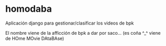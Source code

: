 # homodaba
Aplicación django para gestionar/clasificar los videos de bpk

El nombre viene de la afficción de bpk a dar por saco... (es coña ^_^ viene de HOme MOvie DAtaBAse)
